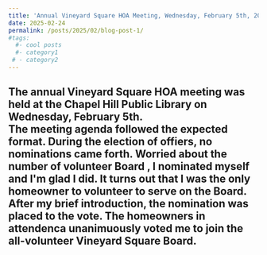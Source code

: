 ```yaml
---
title: 'Annual Vineyard Square HOA Meeting, Wednesday, February 5th, 2025'
date: 2025-02-24
permalink: /posts/2025/02/blog-post-1/
#tags:
  #- cool posts
  #- category1
 # - category2
---
```



The annual Vineyard Square HOA meeting was held at the Chapel Hill Public Library on Wednesday, February 5th.  
The meeting agenda followed the expected format. 
During the election of offiers, no nominations came forth. Worried about the number of volunteer Board , I nominated myself and I'm glad I did. It turns out that I was the only homeowner to volunteer to serve on the Board. 
After my brief introduction, the nomination was placed to the vote. The homeowners in attendenca unanimuously voted me to join the all-volunteer Vineyard Square Board. 
------
